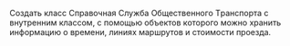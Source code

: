Создать класс Cправочная Cлужба Oбщественного Tранспорта с внутренним классом, с помощью объектов которого можно хранить информацию о времени, линиях маршрутов и стоимости проезда.